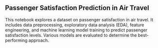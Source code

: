 ## Passenger Satisfaction Prediction in Air Travel
This notebook explores a dataset on passenger satisfaction in air travel.
It includes data preprocessing, exploratory data analysis (EDA),
feature engineering, and machine learning model training to predict
passenger satisfaction levels. Various models are evaluated to determine
the best-performing approach.
